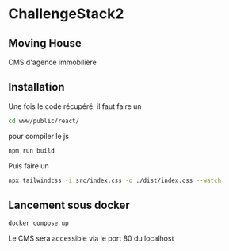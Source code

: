 # ChallengeStack2

## Moving House
CMS d'agence immobilière

## Installation
Une fois le code récupéré, il faut faire un 

```sh
cd www/public/react/
```

pour compiler le js

```sh 
npm run build
```   
Puis faire un

```sh
npx tailwindcss -i src/index.css -o ./dist/index.css --watch
```

## Lancement sous docker

```sh
docker compose up
```

Le CMS sera accessible via le port 80 du localhost
